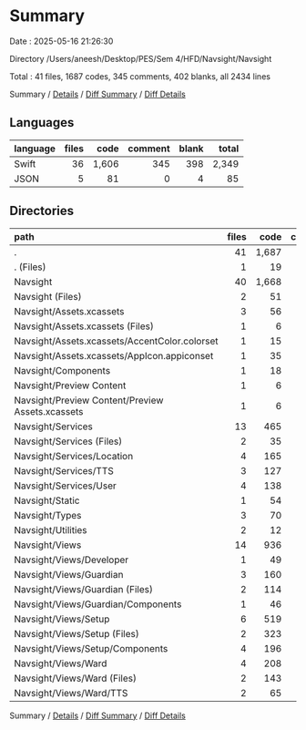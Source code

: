 # Summary

Date : 2025-05-16 21:26:30

Directory /Users/aneesh/Desktop/PES/Sem 4/HFD/Navsight/Navsight

Total : 41 files,  1687 codes, 345 comments, 402 blanks, all 2434 lines

Summary / [Details](details.md) / [Diff Summary](diff.md) / [Diff Details](diff-details.md)

## Languages
| language | files | code | comment | blank | total |
| :--- | ---: | ---: | ---: | ---: | ---: |
| Swift | 36 | 1,606 | 345 | 398 | 2,349 |
| JSON | 5 | 81 | 0 | 4 | 85 |

## Directories
| path | files | code | comment | blank | total |
| :--- | ---: | ---: | ---: | ---: | ---: |
| . | 41 | 1,687 | 345 | 402 | 2,434 |
| . (Files) | 1 | 19 | 0 | 0 | 19 |
| Navsight | 40 | 1,668 | 345 | 402 | 2,415 |
| Navsight (Files) | 2 | 51 | 12 | 9 | 72 |
| Navsight/Assets.xcassets | 3 | 56 | 0 | 3 | 59 |
| Navsight/Assets.xcassets (Files) | 1 | 6 | 0 | 1 | 7 |
| Navsight/Assets.xcassets/AccentColor.colorset | 1 | 15 | 0 | 1 | 16 |
| Navsight/Assets.xcassets/AppIcon.appiconset | 1 | 35 | 0 | 1 | 36 |
| Navsight/Components | 1 | 18 | 6 | 4 | 28 |
| Navsight/Preview Content | 1 | 6 | 0 | 1 | 7 |
| Navsight/Preview Content/Preview Assets.xcassets | 1 | 6 | 0 | 1 | 7 |
| Navsight/Services | 13 | 465 | 204 | 154 | 823 |
| Navsight/Services (Files) | 2 | 35 | 12 | 14 | 61 |
| Navsight/Services/Location | 4 | 165 | 63 | 47 | 275 |
| Navsight/Services/TTS | 3 | 127 | 63 | 46 | 236 |
| Navsight/Services/User | 4 | 138 | 66 | 47 | 251 |
| Navsight/Static | 1 | 54 | 6 | 10 | 70 |
| Navsight/Types | 3 | 70 | 12 | 19 | 101 |
| Navsight/Utilities | 2 | 12 | 12 | 8 | 32 |
| Navsight/Views | 14 | 936 | 93 | 194 | 1,223 |
| Navsight/Views/Developer | 1 | 49 | 6 | 9 | 64 |
| Navsight/Views/Guardian | 3 | 160 | 18 | 36 | 214 |
| Navsight/Views/Guardian (Files) | 2 | 114 | 12 | 26 | 152 |
| Navsight/Views/Guardian/Components | 1 | 46 | 6 | 10 | 62 |
| Navsight/Views/Setup | 6 | 519 | 40 | 88 | 647 |
| Navsight/Views/Setup (Files) | 2 | 323 | 15 | 47 | 385 |
| Navsight/Views/Setup/Components | 4 | 196 | 25 | 41 | 262 |
| Navsight/Views/Ward | 4 | 208 | 29 | 61 | 298 |
| Navsight/Views/Ward (Files) | 2 | 143 | 13 | 40 | 196 |
| Navsight/Views/Ward/TTS | 2 | 65 | 16 | 21 | 102 |

Summary / [Details](details.md) / [Diff Summary](diff.md) / [Diff Details](diff-details.md)